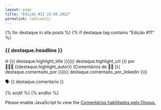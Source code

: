 ```yaml
---
layout: page
title: "Edição #11 23.05.2022"
permalink: /edicao11/
---
```


{% for destaque in site.posts %}
{% if destaque.tag contains "Edição #11" %}


### **{{ destaque.headline }}**

🌐 [{{ destaque.highlight_title }}]({{ destaque.highlight_url }}) por 👱🏼‍♂️ {{destaque.highlight_autor}} (Comentários de :man_technologist: [{{ destaque.comentado_por }}]({{ destaque.comentado_por_linkedin }}))

🗣️ {{ destaque.comentario }}

{% endif %}
{% endfor %}

<div id="disqus_thread"></div>
<script>
    /**
    *  RECOMMENDED CONFIGURATION VARIABLES: EDIT AND UNCOMMENT THE SECTION BELOW TO INSERT DYNAMIC VALUES FROM YOUR PLATFORM OR CMS.
    *  LEARN WHY DEFINING THESE VARIABLES IS IMPORTANT: https://disqus.com/admin/universalcode/#configuration-variables    */
    /*
    var disqus_config = function () {
    this.page.url = PAGE_URL;  // Replace PAGE_URL with your page's canonical URL variable
    this.page.identifier = PAGE_IDENTIFIER; // Replace PAGE_IDENTIFIER with your page's unique identifier variable
    };
    */
    (function() { // DON'T EDIT BELOW THIS LINE
    var d = document, s = d.createElement('script');
    s.src = 'https://srebrasil.disqus.com/embed.js';
    s.setAttribute('data-timestamp', +new Date());
    (d.head || d.body).appendChild(s);
    })();
</script>
<noscript>Please enable JavaScript to view the <a href="https://disqus.com/?ref_noscript">Comentários habilitados pelo Disqus.</a></noscript>

<script id="dsq-count-scr" src="//srebrasil.disqus.com/count.js" async></script>
